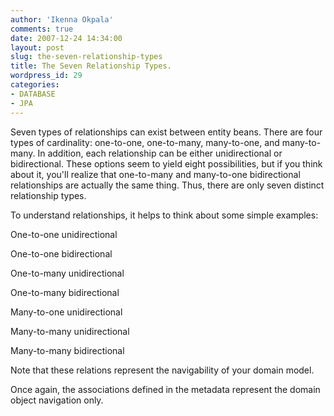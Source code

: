 ```yaml
---
author: 'Ikenna Okpala'
comments: true
date: 2007-12-24 14:34:00
layout: post
slug: the-seven-relationship-types
title: The Seven Relationship Types.
wordpress_id: 29
categories:
- DATABASE
- JPA
---
```


Seven types of relationships can exist between entity beans. There are four types of cardinality: one-to-one, one-to-many, many-to-one, and many-to-many. In addition, each relationship can be either unidirectional or bidirectional. These options seem to yield eight possibilities, but if you think about it, you'll realize that one-to-many and many-to-one bidirectional relationships are actually the same thing. Thus, there are only seven distinct relationship types.
<!--more-->

To understand relationships, it helps to think about some simple examples:

One-to-one unidirectional

One-to-one bidirectional

One-to-many unidirectional

One-to-many bidirectional

Many-to-one unidirectional

Many-to-many unidirectional

Many-to-many bidirectional

Note that these relations represent the navigability of your domain model.

Once again, the associations defined in the metadata represent the domain object navigation only.
